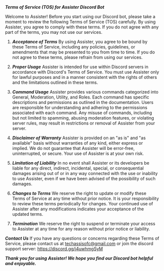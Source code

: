 ***Terms of Service (TOS) for Assister Discord Bot***

Welcome to Assister! Before you start using our Discord bot, please take a moment to review the following Terms of Service (TOS) carefully. By using Assister, you agree to comply with these terms. If you do not agree with any part of the terms, you may not use our services.

1. ***Acceptance of Terms***
By using Assister, you agree to be bound by these Terms of Service, including any policies, guidelines, or amendments that may be presented to you from time to time. If you do not agree to these terms, please refrain from using our services.

2. ***Proper Usage***
Assister is intended for use within Discord servers in accordance with Discord's Terms of Service. You must use Assister only for lawful purposes and in a manner consistent with the rights of others and the limitations outlined in these terms.

3. ***Command Usage***
Assister provides various commands categorized into General, Moderation, Utility, and Roles. Each command has specific descriptions and permissions as outlined in the documentation.
Users are responsible for understanding and adhering to the permissions associated with each command.
Any misuse of commands, including but not limited to spamming, abusing moderation features, or violating server rules, may result in restrictions or removal of Assister from your server.

4. ***Disclaimer of Warranty***
Assister is provided on an "as is" and "as available" basis without warranties of any kind, either express or implied. We do not guarantee that Assister will be error-free, uninterrupted, or secure. Your use of Assister is at your own risk.

5. ***Limitation of Liability***
In no event shall Assister or its developers be liable for any direct, indirect, incidental, special, or consequential damages arising out of or in any way connected with the use or inability to use Assister, even if we have been advised of the possibility of such damages.

6. ***Changes to Terms***
We reserve the right to update or modify these Terms of Service at any time without prior notice. It is your responsibility to review these terms periodically for changes. Your continued use of Assister after any modifications indicates your acceptance of the updated terms.

7. ***Termination***
We reserve the right to suspend or terminate your access to Assister at any time for any reason without prior notice or liability.

***Contact Us***
If you have any questions or concerns regarding these Terms of Service, please contact us at techassisofc@gmail.com or join the discord support server: https://discord.gg/j4uwhmgSyM

***Thank you for using Assister! We hope you find our Discord bot helpful and enjoyable.***





